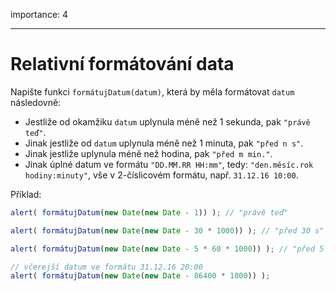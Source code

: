importance: 4

---

# Relativní formátování data

Napište funkci `formátujDatum(datum)`, která by měla formátovat `datum` následovně:

- Jestliže od okamžiku `datum` uplynula méně než 1 sekunda, pak `"právě teď"`.
- Jinak jestliže od `datum` uplynula méně než 1 minuta, pak `"před n s"`.
- Jinak jestliže uplynula méně než hodina, pak `"před m min."`.
- Jinak úplné datum ve formátu `"DD.MM.RR HH:mm"`, tedy: `"den.měsíc.rok hodiny:minuty"`, vše v 2-číslicovém formátu, např. `31.12.16 10:00`.

Příklad:

```js
alert( formátujDatum(new Date(new Date - 1)) ); // "právě teď"

alert( formátujDatum(new Date(new Date - 30 * 1000)) ); // "před 30 s"

alert( formátujDatum(new Date(new Date - 5 * 60 * 1000)) ); // "před 5 min."

// včerejší datum ve formátu 31.12.16 20:00
alert( formátujDatum(new Date(new Date - 86400 * 1000)) );
```
